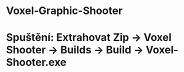 # Voxel-Graphic-Shooter
# Spuštění: Extrahovat Zip -> Voxel Shooter -> Builds -> Build -> Voxel-Shooter.exe
